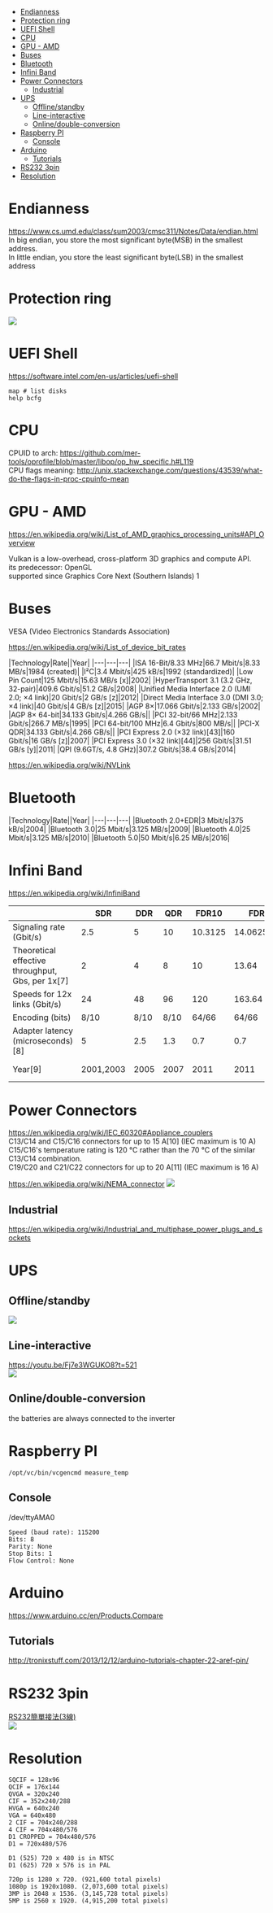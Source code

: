<!-- TOC -->

- [Endianness](#endianness)
- [Protection ring](#protection-ring)
- [UEFI Shell](#uefi-shell)
- [CPU](#cpu)
- [GPU - AMD](#gpu---amd)
- [Buses](#buses)
- [Bluetooth](#bluetooth)
- [Infini Band](#infini-band)
- [Power Connectors](#power-connectors)
    - [Industrial](#industrial)
- [UPS](#ups)
    - [Offline/standby](#offlinestandby)
    - [Line-interactive](#line-interactive)
    - [Online/double-conversion](#onlinedouble-conversion)
- [Raspberry PI](#raspberry-pi)
    - [Console](#console)
- [Arduino](#arduino)
    - [Tutorials](#tutorials)
- [RS232 3pin](#rs232-3pin)
- [Resolution](#resolution)

<!-- /TOC -->

# Endianness
https://www.cs.umd.edu/class/sum2003/cmsc311/Notes/Data/endian.html  
In big endian, you store the most significant byte(MSB) in the smallest address.  
In little endian, you store the least significant byte(LSB) in the smallest address

# Protection ring
![](https://en.wikipedia.org/wiki/File:Priv_rings.svg)

# UEFI Shell
https://software.intel.com/en-us/articles/uefi-shell

    map # list disks
    help bcfg

# CPU
CPUID to arch: https://github.com/mer-tools/oprofile/blob/master/libop/op_hw_specific.h#L119  
CPU flags meaning: http://unix.stackexchange.com/questions/43539/what-do-the-flags-in-proc-cpuinfo-mean  

# GPU - AMD
https://en.wikipedia.org/wiki/List_of_AMD_graphics_processing_units#API_Overview

Vulkan is a low-overhead, cross-platform 3D graphics and compute API.  
its predecessor: OpenGL  
supported since Graphics Core Next (Southern Islands) 1

# Buses
VESA (Video Electronics Standards Association)

https://en.wikipedia.org/wiki/List_of_device_bit_rates

|Technology|Rate||Year|
|---|---|---|
|ISA 16-Bit/8.33 MHz|66.7 Mbit/s|8.33 MB/s|1984 (created)|
|I²C|3.4 Mbit/s|425 kB/s|1992 (standardized)|
|Low Pin Count|125 Mbit/s|15.63 MB/s [x]|2002|
|HyperTransport 3.1 (3.2 GHz, 32-pair)|409.6 Gbit/s|51.2 GB/s|2008|
|Unified Media Interface 2.0 (UMI 2.0; ×4 link)|20 Gbit/s|2 GB/s [z]|2012|
|Direct Media Interface 3.0 (DMI 3.0; ×4 link)|40 Gbit/s|4 GB/s [z]|2015|
|AGP 8×|17.066 Gbit/s|2.133 GB/s|2002|
|AGP 8× 64-bit|34.133 Gbit/s|4.266 GB/s||
|PCI 32-bit/66 MHz|2.133 Gbit/s|266.7 MB/s|1995|
|PCI 64-bit/100 MHz|6.4 Gbit/s|800 MB/s||
|PCI-X QDR|34.133 Gbit/s|4.266 GB/s||
|PCI Express 2.0 (×32 link)[43]|160 Gbit/s|16 GB/s [z]|2007|
|PCI Express 3.0 (×32 link)[44]|256 Gbit/s|31.51 GB/s [y]|2011|
|QPI (9.6GT/s, 4.8 GHz)|307.2 Gbit/s|38.4 GB/s|2014|

https://en.wikipedia.org/wiki/NVLink

# Bluetooth
|Technology|Rate||Year|
|---|---|---|
|Bluetooth 2.0+EDR|3 Mbit/s|375 kB/s|2004|
|Bluetooth 3.0|25 Mbit/s|3.125 MB/s|2009|
|Bluetooth 4.0|25 Mbit/s|3.125 MB/s|2010|
|Bluetooth 5.0|50 Mbit/s|6.25 MB/s|2016|

# Infini Band
https://en.wikipedia.org/wiki/InfiniBand

| |SDR|DDR|QDR|FDR10|FDR|EDR|HDR|NDR|XDR|
|---|---|---|---|---|---|---|---|---|---|
|Signaling rate (Gbit/s)|2.5|5|10|10.3125|14.0625[6]|25.78125|50|100|250|
|Theoretical effective throughput, Gbs, per 1x[7]|2|4|8|10|13.64|25|50|||
|Speeds for 12x links (Gbit/s)|24|48|96|120|163.64|300|600|||
|Encoding (bits)|8/10|8/10|8/10|64/66|64/66|64/66|64/66|||
|Adapter latency (microseconds)[8]|5|2.5|1.3|0.7|0.7|0.5||||
|Year[9]|2001,2003|2005|2007|2011|2011|2014[7]|2017[7]|after 2020|future|

# Power Connectors
https://en.wikipedia.org/wiki/IEC_60320#Appliance_couplers  
C13/C14 and C15/C16 connectors for up to 15 A[10] (IEC maximum is 10 A)  
C15/C16's temperature rating is 120 °C rather than the 70 °C of the similar C13/C14 combination.  
C19/C20 and C21/C22 connectors for up to 20 A[11] (IEC maximum is 16 A)

https://en.wikipedia.org/wiki/NEMA_connector
![](https://upload.wikimedia.org/wikipedia/commons/thumb/0/0d/NEMA_simplified_pins.svg/525px-NEMA_simplified_pins.svg.png)

## Industrial
https://en.wikipedia.org/wiki/Industrial_and_multiphase_power_plugs_and_sockets

# UPS
## Offline/standby
![](https://upload.wikimedia.org/wikipedia/commons/thumb/6/66/Standby_UPS_Diagram_SVG.svg/525px-Standby_UPS_Diagram_SVG.svg.png)

## Line-interactive
https://youtu.be/Fj7e3WGUKO8?t=521  
![](https://upload.wikimedia.org/wikipedia/commons/thumb/2/24/Line-Interactive_UPS_Diagram_SVG.svg/750px-Line-Interactive_UPS_Diagram_SVG.svg.png)

## Online/double-conversion
the batteries are always connected to the inverter

# Raspberry PI
```
/opt/vc/bin/vcgencmd measure_temp
```
## Console
/dev/ttyAMA0
```
Speed (baud rate): 115200
Bits: 8
Parity: None
Stop Bits: 1
Flow Control: None
```

# Arduino
https://www.arduino.cc/en/Products.Compare

## Tutorials
http://tronixstuff.com/2013/12/12/arduino-tutorials-chapter-22-aref-pin/

# RS232 3pin
[RS232簡單接法(3線)](http://flykof.pixnet.net/blog/post/24074586-rs232%E7%B0%A1%E5%96%AE%E6%8E%A5%E6%B3%95(3%E7%B7%9A))  
![](https://pic.pimg.tw/flykof/4a729ba808337.jpg)

# Resolution

    SQCIF = 128x96
    QCIF = 176x144
    QVGA = 320x240
    CIF = 352x240/288
    HVGA = 640x240
    VGA = 640x480
    2 CIF = 704x240/288
    4 CIF = 704x480/576
    D1 CROPPED = 704x480/576
    D1 = 720x480/576

    D1 (525) 720 x 480 is in NTSC
    D1 (625) 720 x 576 is in PAL

    720p is 1280 x 720. (921,600 total pixels)
    1080p is 1920x1080. (2,073,600 total pixels)
    3MP is 2048 x 1536. (3,145,728 total pixels)
    5MP is 2560 x 1920. (4,915,200 total pixels)
